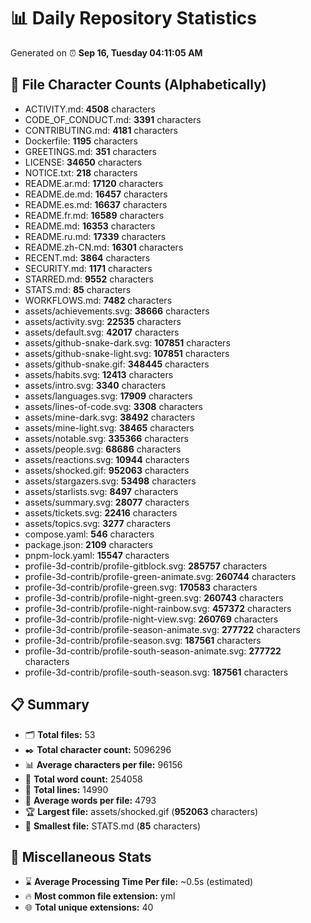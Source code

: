 # 📊 Daily Repository Statistics
Generated on ⏰ **Sep 16, Tuesday 04:11:05 AM**

## 📂 File Character Counts (Alphabetically)
- ACTIVITY.md: **4508** characters
- CODE_OF_CONDUCT.md: **3391** characters
- CONTRIBUTING.md: **4181** characters
- Dockerfile: **1195** characters
- GREETINGS.md: **351** characters
- LICENSE: **34650** characters
- NOTICE.txt: **218** characters
- README.ar.md: **17120** characters
- README.de.md: **16457** characters
- README.es.md: **16637** characters
- README.fr.md: **16589** characters
- README.md: **16353** characters
- README.ru.md: **17339** characters
- README.zh-CN.md: **16301** characters
- RECENT.md: **3864** characters
- SECURITY.md: **1171** characters
- STARRED.md: **9552** characters
- STATS.md: **85** characters
- WORKFLOWS.md: **7482** characters
- assets/achievements.svg: **38666** characters
- assets/activity.svg: **22535** characters
- assets/default.svg: **42017** characters
- assets/github-snake-dark.svg: **107851** characters
- assets/github-snake-light.svg: **107851** characters
- assets/github-snake.gif: **348445** characters
- assets/habits.svg: **12413** characters
- assets/intro.svg: **3340** characters
- assets/languages.svg: **17909** characters
- assets/lines-of-code.svg: **3308** characters
- assets/mine-dark.svg: **38492** characters
- assets/mine-light.svg: **38465** characters
- assets/notable.svg: **335366** characters
- assets/people.svg: **68686** characters
- assets/reactions.svg: **10944** characters
- assets/shocked.gif: **952063** characters
- assets/stargazers.svg: **53498** characters
- assets/starlists.svg: **8497** characters
- assets/summary.svg: **28077** characters
- assets/tickets.svg: **22416** characters
- assets/topics.svg: **3277** characters
- compose.yaml: **546** characters
- package.json: **2109** characters
- pnpm-lock.yaml: **15547** characters
- profile-3d-contrib/profile-gitblock.svg: **285757** characters
- profile-3d-contrib/profile-green-animate.svg: **260744** characters
- profile-3d-contrib/profile-green.svg: **170583** characters
- profile-3d-contrib/profile-night-green.svg: **260743** characters
- profile-3d-contrib/profile-night-rainbow.svg: **457372** characters
- profile-3d-contrib/profile-night-view.svg: **260769** characters
- profile-3d-contrib/profile-season-animate.svg: **277722** characters
- profile-3d-contrib/profile-season.svg: **187561** characters
- profile-3d-contrib/profile-south-season-animate.svg: **277722** characters
- profile-3d-contrib/profile-south-season.svg: **187561** characters

## 📋 Summary
- 🗂️ **Total files:** 53
- ✒️ **Total character count:** 5096296
- 📊 **Average characters per file:** 96156
- 📝 **Total word count:** 254058
- 🧾 **Total lines:** 14990
- 📐 **Average words per file:** 4793
- 🏆 **Largest file:** assets/shocked.gif (**952063** characters)
- 🥉 **Smallest file:** STATS.md (**85** characters)

## 🌟 Miscellaneous Stats
- ⌛ **Average Processing Time Per file:** ~0.5s (estimated)
- 🔥 **Most common file extension:** yml
- 🌐 **Total unique extensions:** 40
